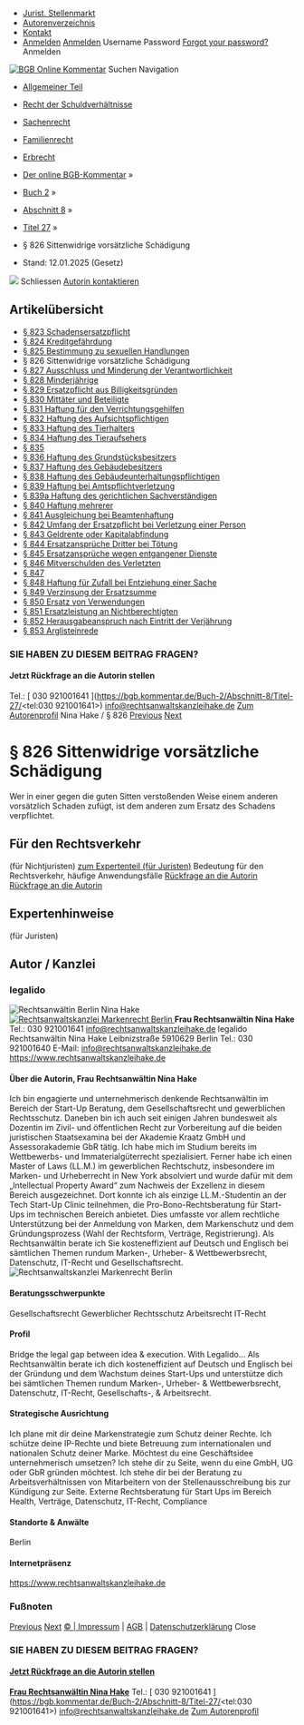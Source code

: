   * [Jurist. Stellenmarkt](https://bgb.kommentar.de/Buch-2/Abschnitt-8/Titel-27/</job-board> "Jurist. Stellenmarkt")
  * [Autorenverzeichnis](https://bgb.kommentar.de/Buch-2/Abschnitt-8/Titel-27/</Autorenverzeichnis> "Autorenverzeichnis")
  * [Kontakt](https://bgb.kommentar.de/Buch-2/Abschnitt-8/Titel-27/</Kontakt>)
  * [Anmelden](https://bgb.kommentar.de/Buch-2/Abschnitt-8/Titel-27/<#login> "show login form") [Anmelden](https://bgb.kommentar.de/Buch-2/Abschnitt-8/Titel-27/<#> "hide login form") Username Password
[Forgot your password?](https://bgb.kommentar.de/Buch-2/Abschnitt-8/Titel-27/</user/forgotpassword>) Anmelden 


[![BGB Online Kommentar](https://bgb.kommentar.de/extension/bgb/design/bgb/images/logo.png)](https://bgb.kommentar.de/Buch-2/Abschnitt-8/Titel-27/</> "BGB Online Kommentar")
Suchen
Navigation
  * [Allgemeiner Teil](https://bgb.kommentar.de/Buch-2/Abschnitt-8/Titel-27/</Buch-1>)
  * [Recht der Schuldverhältnisse](https://bgb.kommentar.de/Buch-2/Abschnitt-8/Titel-27/</Buch-2>)
  * [Sachenrecht](https://bgb.kommentar.de/Buch-2/Abschnitt-8/Titel-27/</Buch-3>)
  * [Familienrecht](https://bgb.kommentar.de/Buch-2/Abschnitt-8/Titel-27/</Buch-4>)
  * [Erbrecht](https://bgb.kommentar.de/Buch-2/Abschnitt-8/Titel-27/</Buch-5>)


  * [Der online BGB-Kommentar](https://bgb.kommentar.de/Buch-2/Abschnitt-8/Titel-27/</>) »
  * [Buch 2](https://bgb.kommentar.de/Buch-2/Abschnitt-8/Titel-27/</Buch-2>) »
  * [Abschnitt 8](https://bgb.kommentar.de/Buch-2/Abschnitt-8/Titel-27/</Buch-2/Abschnitt-8>) »
  * [Titel 27](https://bgb.kommentar.de/Buch-2/Abschnitt-8/Titel-27/</Buch-2/Abschnitt-8/Titel-27>) »
  * § 826 Sittenwidrige vorsätzliche Schädigung 
  * Stand: 12.01.2025 (Gesetz) 


![](https://vg01.met.vgwort.de/na/1c9909529ead4f509072c06d9081a7d5)
Schliessen 
[ Autorin kontaktieren ](https://bgb.kommentar.de/Buch-2/Abschnitt-8/Titel-27/<#autorKanzlei29336>)
## Artikelübersicht
  * [ § 823 Schadensersatzpflicht ](https://bgb.kommentar.de/Buch-2/Abschnitt-8/Titel-27/</Buch-2/Abschnitt-8/Titel-27/Schadensersatzpflicht>)
  * [ § 824 Kreditgefährdung ](https://bgb.kommentar.de/Buch-2/Abschnitt-8/Titel-27/</Buch-2/Abschnitt-8/Titel-27/Kreditgefaehrdung>)
  * [ § 825 Bestimmung zu sexuellen Handlungen ](https://bgb.kommentar.de/Buch-2/Abschnitt-8/Titel-27/</Buch-2/Abschnitt-8/Titel-27/Bestimmung-zu-sexuellen-Handlungen>)
  * § 826 Sittenwidrige vorsätzliche Schädigung 
  * [ § 827 Ausschluss und Minderung der Verantwortlichkeit ](https://bgb.kommentar.de/Buch-2/Abschnitt-8/Titel-27/</Buch-2/Abschnitt-8/Titel-27/Ausschluss-und-Minderung-der-Verantwortlichkeit>)
  * [ § 828 Minderjährige ](https://bgb.kommentar.de/Buch-2/Abschnitt-8/Titel-27/</Buch-2/Abschnitt-8/Titel-27/Minderjaehrige>)
  * [ § 829 Ersatzpflicht aus Billigkeitsgründen ](https://bgb.kommentar.de/Buch-2/Abschnitt-8/Titel-27/</Buch-2/Abschnitt-8/Titel-27/Ersatzpflicht-aus-Billigkeitsgruenden>)
  * [ § 830 Mittäter und Beteiligte ](https://bgb.kommentar.de/Buch-2/Abschnitt-8/Titel-27/</Buch-2/Abschnitt-8/Titel-27/Mittaeter-und-Beteiligte>)
  * [ § 831 Haftung für den Verrichtungsgehilfen ](https://bgb.kommentar.de/Buch-2/Abschnitt-8/Titel-27/</Buch-2/Abschnitt-8/Titel-27/Haftung-fuer-den-Verrichtungsgehilfen>)
  * [ § 832 Haftung des Aufsichtspflichtigen ](https://bgb.kommentar.de/Buch-2/Abschnitt-8/Titel-27/</Buch-2/Abschnitt-8/Titel-27/Haftung-des-Aufsichtspflichtigen>)
  * [ § 833 Haftung des Tierhalters ](https://bgb.kommentar.de/Buch-2/Abschnitt-8/Titel-27/</Buch-2/Abschnitt-8/Titel-27/Haftung-des-Tierhalters>)
  * [ § 834 Haftung des Tieraufsehers ](https://bgb.kommentar.de/Buch-2/Abschnitt-8/Titel-27/</Buch-2/Abschnitt-8/Titel-27/Haftung-des-Tieraufsehers>)
  * [ § 835 ](https://bgb.kommentar.de/Buch-2/Abschnitt-8/Titel-27/</Buch-2/Abschnitt-8/Titel-27/node_1267>)
  * [ § 836 Haftung des Grundstücksbesitzers ](https://bgb.kommentar.de/Buch-2/Abschnitt-8/Titel-27/</Buch-2/Abschnitt-8/Titel-27/Haftung-des-Grundstuecksbesitzers>)
  * [ § 837 Haftung des Gebäudebesitzers ](https://bgb.kommentar.de/Buch-2/Abschnitt-8/Titel-27/</Buch-2/Abschnitt-8/Titel-27/Haftung-des-Gebaeudebesitzers>)
  * [ § 838 Haftung des Gebäudeunterhaltungspflichtigen ](https://bgb.kommentar.de/Buch-2/Abschnitt-8/Titel-27/</Buch-2/Abschnitt-8/Titel-27/Haftung-des-Gebaeudeunterhaltungspflichtigen>)
  * [ § 839 Haftung bei Amtspflichtverletzung ](https://bgb.kommentar.de/Buch-2/Abschnitt-8/Titel-27/</Buch-2/Abschnitt-8/Titel-27/Haftung-bei-Amtspflichtverletzung>)
  * [ § 839a Haftung des gerichtlichen Sachverständigen ](https://bgb.kommentar.de/Buch-2/Abschnitt-8/Titel-27/</Buch-2/Abschnitt-8/Titel-27/Haftung-des-gerichtlichen-Sachverstaendigen>)
  * [ § 840 Haftung mehrerer ](https://bgb.kommentar.de/Buch-2/Abschnitt-8/Titel-27/</Buch-2/Abschnitt-8/Titel-27/Haftung-mehrerer>)
  * [ § 841 Ausgleichung bei Beamtenhaftung ](https://bgb.kommentar.de/Buch-2/Abschnitt-8/Titel-27/</Buch-2/Abschnitt-8/Titel-27/Ausgleichung-bei-Beamtenhaftung>)
  * [ § 842 Umfang der Ersatzpflicht bei Verletzung einer Person ](https://bgb.kommentar.de/Buch-2/Abschnitt-8/Titel-27/</Buch-2/Abschnitt-8/Titel-27/Umfang-der-Ersatzpflicht-bei-Verletzung-einer-Person>)
  * [ § 843 Geldrente oder Kapitalabfindung ](https://bgb.kommentar.de/Buch-2/Abschnitt-8/Titel-27/</Buch-2/Abschnitt-8/Titel-27/Geldrente-oder-Kapitalabfindung>)
  * [ § 844 Ersatzansprüche Dritter bei Tötung ](https://bgb.kommentar.de/Buch-2/Abschnitt-8/Titel-27/</Buch-2/Abschnitt-8/Titel-27/Ersatzansprueche-Dritter-bei-Toetung>)
  * [ § 845 Ersatzansprüche wegen entgangener Dienste ](https://bgb.kommentar.de/Buch-2/Abschnitt-8/Titel-27/</Buch-2/Abschnitt-8/Titel-27/Ersatzansprueche-wegen-entgangener-Dienste>)
  * [ § 846 Mitverschulden des Verletzten ](https://bgb.kommentar.de/Buch-2/Abschnitt-8/Titel-27/</Buch-2/Abschnitt-8/Titel-27/Mitverschulden-des-Verletzten>)
  * [ § 847 ](https://bgb.kommentar.de/Buch-2/Abschnitt-8/Titel-27/</Buch-2/Abschnitt-8/Titel-27/node_1280>)
  * [ § 848 Haftung für Zufall bei Entziehung einer Sache ](https://bgb.kommentar.de/Buch-2/Abschnitt-8/Titel-27/</Buch-2/Abschnitt-8/Titel-27/Haftung-fuer-Zufall-bei-Entziehung-einer-Sache>)
  * [ § 849 Verzinsung der Ersatzsumme ](https://bgb.kommentar.de/Buch-2/Abschnitt-8/Titel-27/</Buch-2/Abschnitt-8/Titel-27/Verzinsung-der-Ersatzsumme>)
  * [ § 850 Ersatz von Verwendungen ](https://bgb.kommentar.de/Buch-2/Abschnitt-8/Titel-27/</Buch-2/Abschnitt-8/Titel-27/Ersatz-von-Verwendungen>)
  * [ § 851 Ersatzleistung an Nichtberechtigten ](https://bgb.kommentar.de/Buch-2/Abschnitt-8/Titel-27/</Buch-2/Abschnitt-8/Titel-27/Ersatzleistung-an-Nichtberechtigten>)
  * [ § 852 Herausgabeanspruch nach Eintritt der Verjährung ](https://bgb.kommentar.de/Buch-2/Abschnitt-8/Titel-27/</Buch-2/Abschnitt-8/Titel-27/Herausgabeanspruch-nach-Eintritt-der-Verjaehrung>)
  * [ § 853 Arglisteinrede ](https://bgb.kommentar.de/Buch-2/Abschnitt-8/Titel-27/</Buch-2/Abschnitt-8/Titel-27/Arglisteinrede>)


### SIE HABEN ZU DIESEM BEITRAG FRAGEN?
####  Jetzt Rückfrage an die Autorin stellen 
Tel.: [ 030 921001641 ](https://bgb.kommentar.de/Buch-2/Abschnitt-8/Titel-27/<tel:030 921001641>) info@rechtsanwaltskanzleihake.de [Zum Autorenprofil](https://bgb.kommentar.de/Buch-2/Abschnitt-8/Titel-27/<#autorKanzlei29336>)
Nina Hake / § 826 
[Previous](https://bgb.kommentar.de/Buch-2/Abschnitt-8/Titel-27/</Buch-2/Abschnitt-8/Titel-27/Bestimmung-zu-sexuellen-Handlungen> "§ 825 Bestimmung zu sexuellen Handlungen") [Next](https://bgb.kommentar.de/Buch-2/Abschnitt-8/Titel-27/</Buch-2/Abschnitt-8/Titel-27/Ausschluss-und-Minderung-der-Verantwortlichkeit> "§ 827 Ausschluss und Minderung der Verantwortlichkeit")
# § 826 Sittenwidrige vorsätzliche Schädigung
Wer in einer gegen die guten Sitten verstoßenden Weise einem anderen vorsätzlich Schaden zufügt, ist dem anderen zum Ersatz des Schadens verpflichtet.
## Für den Rechtsverkehr 
(für Nichtjuristen)
[zum Expertenteil (für Juristen)](https://bgb.kommentar.de/Buch-2/Abschnitt-8/Titel-27/<#expertenhinweise>)
Bedeutung für den Rechtsverkehr, häufige Anwendungsfälle
[ Rückfrage an die Autorin ](https://bgb.kommentar.de/Buch-2/Abschnitt-8/Titel-27/<#autorKanzlei29336>) [ Rückfrage an die Autorin ](https://bgb.kommentar.de/Buch-2/Abschnitt-8/Titel-27/<#autorKanzlei29336>)
## Expertenhinweise
(für Juristen)
## Autor / Kanzlei
### legalido
![Rechtsanwältin Berlin Nina Hake](https://bgb.kommentar.de/var/bgb_online/storage/images/users/author/nina-hake/572774-1-ger-DE/Nina-Hake_profilelogo.jpg)
[ ![Rechtsanwaltskanzlei Markenrecht Berlin](https://bgb.kommentar.de/var/bgb_online/storage/images/companies/legalido/572787-1-ger-DE/legalido_large.png) ](https://bgb.kommentar.de/Buch-2/Abschnitt-8/Titel-27/<https:/www.rechtsanwaltskanzleihake.de>)
**Frau Rechtsanwältin Nina Hake** Tel.: 030 921001641 info@rechtsanwaltskanzleihake.de
legalido Rechtsanwältin Nina Hake Leibnizstraße 5910629 Berlin
Tel.: 030 921001640
E-Mail: info@rechtsanwaltskanzleihake.de
<https://www.rechtsanwaltskanzleihake.de>
####  Über die Autorin, Frau Rechtsanwältin Nina Hake 
Ich bin engagierte und unternehmerisch denkende Rechtsanwältin im Bereich der Start-Up Beratung, dem Gesellschaftsrecht und gewerblichen Rechtsschutz. Daneben bin ich auch seit einigen Jahren bundesweit als Dozentin im Zivil- und öffentlichen Recht zur Vorbereitung auf die beiden juristischen Staatsexamina bei der Akademie Kraatz GmbH und Assessorakademie GbR tätig.
Ich habe mich im Studium bereits im Wettbewerbs- und Immaterialgüterrecht spezialisiert. Ferner habe ich einen Master of Laws (LL.M.) im gewerblichen Rechtschutz, insbesondere im Marken- und Urheberrecht in New York absolviert und wurde dafür mit dem „Intellectual Property Award“ zum Nachweis der Exzellenz in diesem Bereich ausgezeichnet. Dort konnte ich als einzige LL.M.-Studentin an der Tech Start-Up Clinic teilnehmen, die Pro-Bono-Rechtsberatung für Start-Ups im technischen Bereich anbietet. Dies umfasste vor allem rechtliche Unterstützung bei der Anmeldung von Marken, dem Markenschutz und dem Gründungsprozess (Wahl der Rechtsform, Verträge, Registrierung). 
Als Rechtsanwältin berate ich Sie kosteneffizient auf Deutsch und Englisch bei sämtlichen Themen rundum Marken-, Urheber- & Wettbewerbsrecht, Datenschutz, IT-Recht und Gesellschaftsrecht.
![Rechtsanwaltskanzlei Markenrecht Berlin](https://bgb.kommentar.de/var/bgb_online/storage/images/companies/legalido/572787-1-ger-DE/legalido_large.png)
#### Beratungsschwerpunkte
Gesellschaftsrecht Gewerblicher Rechtsschutz Arbeitsrecht IT-Recht
#### Profil
Bridge the legal gap between idea & execution. With Legalido...
Als Rechtsanwältin berate ich dich kosteneffizient auf Deutsch und Englisch bei der Gründung und dem Wachstum deines Start-Ups und unterstütze dich bei sämtlichen Themen rundum Marken-, Urheber- & Wettbewerbsrecht, Datenschutz, IT-Recht, Gesellschafts-, & Arbeitsrecht.
#### Strategische Ausrichtung
Ich plane mit dir deine Markenstrategie zum Schutz deiner Rechte. Ich schütze deine IP-Rechte und biete Betreuung zum internationalen und nationalen Schutz deiner Marke.
Möchtest du eine Geschäftsidee unternehmerisch umsetzen? Ich stehe dir zu Seite, wenn du eine GmbH, UG oder GbR gründen möchtest.
Ich stehe dir bei der Beratung zu Arbeitsverhältnissen von Mitarbeitern von der Stellenausschreibung bis zur Kündigung zur Seite.
Externe Rechtsberatung für Start Ups im Bereich Health, Verträge, Datenschutz, IT-Recht, Compliance
#### Standorte & Anwälte
Berlin
#### Internetpräsenz
<https://www.rechtsanwaltskanzleihake.de>
### Fußnoten
[Previous](https://bgb.kommentar.de/Buch-2/Abschnitt-8/Titel-27/</Buch-2/Abschnitt-8/Titel-27/Bestimmung-zu-sexuellen-Handlungen> "§ 825 Bestimmung zu sexuellen Handlungen") [Next](https://bgb.kommentar.de/Buch-2/Abschnitt-8/Titel-27/</Buch-2/Abschnitt-8/Titel-27/Ausschluss-und-Minderung-der-Verantwortlichkeit> "§ 827 Ausschluss und Minderung der Verantwortlichkeit")
[© | Impressum](https://bgb.kommentar.de/Buch-2/Abschnitt-8/Titel-27/</Kontakt>) | [AGB](https://bgb.kommentar.de/Buch-2/Abschnitt-8/Titel-27/</AGB>) | [Datenschutzerklärung](https://bgb.kommentar.de/Buch-2/Abschnitt-8/Titel-27/</Datenschutzerklaerung-fuer-Leser>)
Close
### SIE HABEN ZU DIESEM BEITRAG FRAGEN?
####  [ Jetzt Rückfrage an die Autorin stellen ](https://bgb.kommentar.de/Buch-2/Abschnitt-8/Titel-27/<#autorKanzlei29336>)
[ ](https://bgb.kommentar.de/Buch-2/Abschnitt-8/Titel-27/<#autorKanzlei29336>)
**[Frau Rechtsanwältin Nina Hake](https://bgb.kommentar.de/Buch-2/Abschnitt-8/Titel-27/<#autorKanzlei29336>)** Tel.: [ 030 921001641 ](https://bgb.kommentar.de/Buch-2/Abschnitt-8/Titel-27/<tel:030 921001641>) info@rechtsanwaltskanzleihake.de [Zum Autorenprofil](https://bgb.kommentar.de/Buch-2/Abschnitt-8/Titel-27/<#autorKanzlei29336>)
